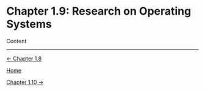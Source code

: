 # Chapter 1.9: Research on Operating Systems

Content

---

[← Chapter 1.8](Chapter%201%20%20681a7.md)

[Home](../../AiredDev%20b02d5/Notes%20on%20M%2061e3e.md)

[Chapter 1.10 →](Chapter%201%20%20b519b.md)